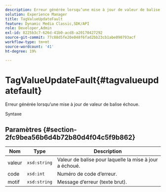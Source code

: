 ```yaml
---
description: Erreur générée lorsqu’une mise à jour de valeur de balise échoue.
solution: Experience Manager
title: TagValueUpdateFault
feature: Dynamic Media Classic,SDK/API
role: Developer,Admin
exl-id: 8225b3c7-626d-41b0-acd8-a20170427292
source-git-commit: 77c88d5fe20e048f6fad2bb23cb1abe090793acf
workflow-type: tm+mt
source-wordcount: '41'
ht-degree: 19%

---
```


# TagValueUpdateFault{#tagvalueupdatefault}

Erreur générée lorsqu’une mise à jour de valeur de balise échoue.

Syntaxe

## Paramètres {#section-2fc9bea56b6d4b72b80d4f04c5f9b862}

| Nom | Type | Description |
|---|---|---|
| valeur | `xsd:string` | Valeur de balise pour laquelle la mise à jour a échoué. |
| code | `xsd:int` | Numéro de code d’erreur. |
| motif | `xsd:string` | Message d’erreur (texte brut). |
